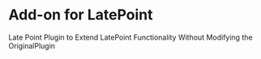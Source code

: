 # Add-on for LatePoint

Late Point Plugin to Extend LatePoint Functionality Without Modifying the OriginalPlugin